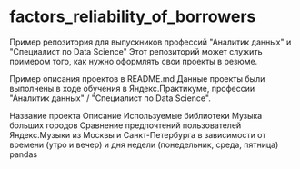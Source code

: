 # factors_reliability_of_borrowers
Пример репозитория для выпускников профессий "Аналитик данных" и "Специалист по Data Science"
Этот репозиторий может служить примером того, как нужно оформлять свои проекты в резюме.

Пример описания проектов в README.md
Данные проекты были выполнены в ходе обучения в Яндекс.Практикуме, профессии "Аналитик данных" / "Специалист по Data Science".

Название проекта	Описание	Используемые библиотеки
Музыка больших городов	Сравнение предпочтений пользователей Яндекс.Музыки из Москвы и Санкт-Петербурга в зависимости от времени (утро и вечер) и дня недели (понедельник, среда, пятница)	pandas
